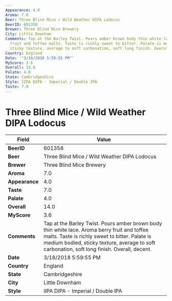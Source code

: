 ```yaml
---
Appearance: 4.0
Aroma: 7.0
Beer: Three Blind Mice / Wild Weather DIPA Lodocus
BeerID: 601358
Brewer: Three Blind Mice Brewery
City: Little Downham
Comments: Tap at the Barley Twist. Pours amber brown body thin white lace. Aroma berry
  fruit and toffee malts. Taste is richly sweet to bitter. Palate is medium bodied,
  sticky texture, average to soft carbonation, soft long finish. Overall, decent.
Country: England
Date: '"3/18/2018 5:59:55 PM"'
MyScore: 3.6
Overall: 14.0
Palate: 4.0
State: Cambridgeshire
Style: IIPA DIPA - Imperial / Double IPA
Taste: 7.0
---
```


# Three Blind Mice / Wild Weather DIPA Lodocus

| Field         | Value |
|---------------|-------|
| **BeerID** | 601358 |
| **Beer** | Three Blind Mice / Wild Weather DIPA Lodocus |
| **Brewer** | Three Blind Mice Brewery |
| **Aroma** | 7.0 |
| **Appearance** | 4.0 |
| **Taste** | 7.0 |
| **Palate** | 4.0 |
| **Overall** | 14.0 |
| **MyScore** | 3.6 |
| **Comments** | Tap at the Barley Twist. Pours amber brown body thin white lace. Aroma berry fruit and toffee malts. Taste is richly sweet to bitter. Palate is medium bodied, sticky texture, average to soft carbonation, soft long finish. Overall, decent. |
| **Date** | 3/18/2018 5:59:55 PM |
| **Country** | England |
| **State** | Cambridgeshire |
| **City** | Little Downham |
| **Style** | IIPA DIPA - Imperial / Double IPA |
